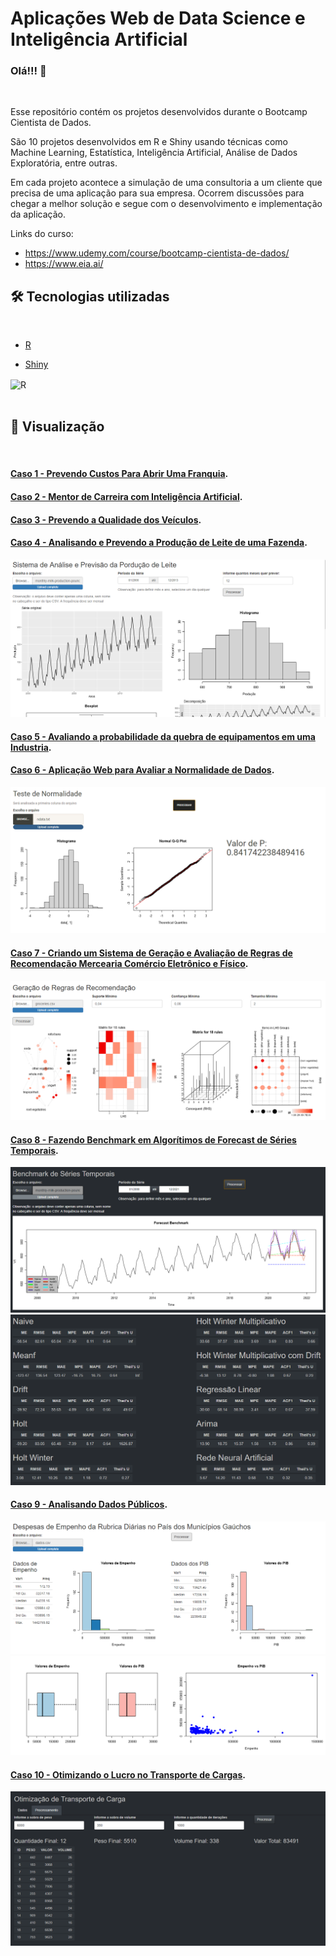 # Aplicações Web de Data Science e Inteligência Artificial

### Olá!!! 👋
</br>

Esse repositório contém os projetos desenvolvidos durante o Bootcamp Cientista de Dados. </br>

São 10 projetos desenvolvidos em R e Shiny usando técnicas como Machine Learning, Estatística, Inteligência Artificial, Análise de Dados Exploratória, entre outras.</br>

Em cada projeto acontece a simulação de uma consultoria a um cliente que precisa de uma aplicação para sua empresa. Ocorrem discussões para chegar a melhor solução e segue com o desenvolvimento e implementação da aplicação. 

Links do curso: 
* https://www.udemy.com/course/bootcamp-cientista-de-dados/
* https://www.eia.ai/



## 🛠️ Tecnologias utilizadas
</br>

* [R](https://www.r-project.org/)

* [Shiny](https://shiny.rstudio.com/)

<div styLe="display:inline_block" >
<img align="center" alt="R" src="https://img.shields.io/badge/R-276DC3?style=for-the-badge&logo=r&logoColor=white" />
</div>
</br>

## 📌 Visualização
</br>

#### <a href="https://github.com/elvismaicol/projects-data-science-shinyapps/tree/main/Caso%201%20-%20Prevendo%20Custos/PrevCustoFranquia" rel="nofollow">Caso 1 - Prevendo Custos Para Abrir Uma Franquia</a>.</br>

#### <a href="https://github.com/elvismaicol/projects-data-science-shinyapps/tree/main/Caso%202%20-%20Mentor%20de%20Carreira" rel="nofollow">Caso 2 - Mentor de Carreira com Inteligência Artificial</a>.</br>

#### <a href="https://github.com/elvismaicol/projects-data-science-shinyapps/tree/main/Caso%203%20-%20Prevendo%20a%20Qualidade%20de%20Veiculos" rel="nofollow">Caso 3 - Prevendo a Qualidade dos Veículos</a>.</br>

#### <a href="https://github.com/elvismaicol/projects-data-science-shinyapps/tree/main/Caso%204%20-%20Analisar%20e%20Prever%20a%20Producao%20de%20Leite" rel="nofollow">Caso 4 - Analisando e Prevendo a Produção de Leite de uma Fazenda</a>.
![](/Caso%204%20-%20Analisar%20e%20Prever%20a%20Producao%20de%20Leite/img/producao.PNG)
</br>

#### <a href="https://github.com/elvismaicol/projects-data-science-shinyapps/tree/main/Caso%205%20-%20Probabilidade%20Quebra%20Equipamentos" rel="nofollow">Caso 5 - Avaliando a probabilidade da quebra de equipamentos em uma Industria</a>.</br>

#### <a href="https://github.com/elvismaicol/projects-data-science-shinyapps/tree/main/Caso%206%20-%20Avaliar%20a%20Normalidade%20de%20Dados" rel="nofollow">Caso 6 - Aplicação Web para Avaliar a Normalidade de Dados</a>.
![](/Caso%206%20-%20Avaliar%20a%20Normalidade%20de%20Dados/img/normalidade1.PNG)
</br>

#### <a href="https://github.com/elvismaicol/projects-data-science-shinyapps/tree/main/Caso%207%20-%20Geracao%20e%20Avaliacao%20de%20Regras%20de%20Recomendacao" rel="nofollow">Caso 7 - Criando um Sistema de Geração e Avaliação de Regras de Recomendação Mercearia Comércio Eletrônico e Físico</a>.
![](/Caso%207%20-%20Geracao%20e%20Avaliacao%20de%20Regras%20de%20Recomendacao/img/recomen1.PNG)
</br>

#### <a href="https://github.com/elvismaicol/projects-data-science-shinyapps/tree/main/Caso%208%20-%20Benchmark%20de%20Forecasts%20de%20Series%20Temporais" rel="nofollow">Caso 8 - Fazendo Benchmark em Algorítimos de Forecast de Séries Temporais</a>.
![](/Caso%208%20-%20Benchmark%20de%20Forecasts%20de%20Series%20Temporais/img/series1.PNG)![](/Caso%208%20-%20Benchmark%20de%20Forecasts%20de%20Series%20Temporais/img/series2.PNG)
</br>

#### <a href="https://github.com/elvismaicol/projects-data-science-shinyapps/tree/main/Caso%209%20-%20Analisando%20Dados%20Publicos" rel="nofollow">Caso 9 - Analisando Dados Públicos</a>.
![](/Caso%209%20-%20Analisando%20Dados%20Publicos/img/empenho1.PNG) ![](/Caso%209%20-%20Analisando%20Dados%20Publicos/img/empenho2.PNG)
</br>

#### <a href="https://github.com/elvismaicol/projects-data-science-shinyapps/tree/main/Caso%201%20-%20Prevendo%20Custos" rel="nofollow">Caso 10 - Otimizando o Lucro no Transporte de Cargas</a>.
![](/Caso%2010%20-%20Otimizando%20o%20Lucro%20no%20Transporte%20de%20Cargas/img/transporte2.PNG)
</br>
